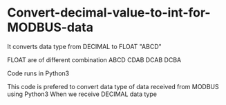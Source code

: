 # Convert-decimal-value-to-int-for-MODBUS-data

It converts data type from DECIMAL to FLOAT "ABCD"

FLOAT are of different combination
ABCD
CDAB
DCAB
DCBA


Code runs in Python3

This code is prefered to convert data type of data received from MODBUS using Python3
When we receive DECIMAL data type 
